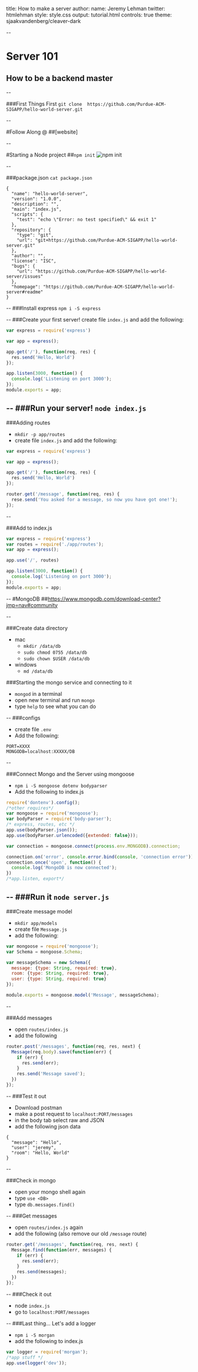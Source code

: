 title: How to make a server
author:
  name: Jeremy Lehman
  twitter: htmlehman
style: style.css
output: tutorial.html
controls: true
theme: sjaakvandenberg/cleaver-dark

--

# Server 101
## How to be a backend master

--

###First Things First
`git clone 
https://github.com/Purdue-ACM-SIGAPP/hello-world-server.git`

--

#Follow Along @
##[website]

--

#Starting a Node project
##`npm init`
![npm init](./npm_init.png "npm init")

--

###package.json
`cat package.json`
```
{
  "name": "hello-world-server",
  "version": "1.0.0",
  "description": "",
  "main": "index.js",
  "scripts": {
    "test": "echo \"Error: no test specified\" && exit 1"
  },
  "repository": {
    "type": "git",
    "url": "git+https://github.com/Purdue-ACM-SIGAPP/hello-world-server.git"
  },
  "author": "",
  "license": "ISC",
  "bugs": {
    "url": "https://github.com/Purdue-ACM-SIGAPP/hello-world-server/issues"
  },
  "homepage": "https://github.com/Purdue-ACM-SIGAPP/hello-world-server#readme"
}
```
--
###Install express
`npm i -S express`

--
###Create your first server!
create file `index.js` and add the following:
```javascript
var express = require('express')

var app = express();

app.get('/'), function(req, res) {
  res.send('Hello, World')
});

app.listen(3000, function() {
  console.log('Listening on port 3000');
});
module.exports = app;
```
--
###Run your server!
`node index.js`
--
###Adding routes
* `mkdir -p app/routes`
* create file `index.js` and add the following:

```javascript
var express = require('express')

var app = express();

app.get('/'), function(req, res) {
  res.send('Hello, World')
});

router.get('/message', function(req, res) {
  rese.send('You asked for a message, so now you have got one!');
});
```
--

###Add to index.js
```javascript
var express = require('express')
var routes = require('./app/routes');
var app = express();

app.use('/', routes)

app.listen(3000, function() {
  console.log('Listening on port 3000');
});
module.exports = app;
```
--
#MongoDB
##https://www.mongodb.com/download-center?jmp=nav#community

--

###Create data directory
* mac
  * `mkdir /data/db`
  * `sudo chmod 0755 /data/db`
  * `sudo chown $USER /data/db`
* windows
  * `md /data/db`

###Starting the mongo service and connecting to it
* `mongod` in a terminal
* open new terminal and run `mongo`
* type `help` to see what you can do

--
###configs
* create file `.env`
* Add the following:

```
PORT=XXXX
MONGODB=localhost:XXXXX/DB
```
--

###Connect Mongo and the Server using mongoose
* `npm i -S mongoose dotenv bodyparser`
* Add the following to index.js

```javascript
require('dontenv').config();
/*other requires*/
var mongoose = require('mongoose');
var bodyParser = require('body-parser');
/* express, routes, etc */
app.use(bodyParser.json());
app.use(bodyParser.urlencoded({extended: false}));

var connection = mongoose.connect(process.env.MONGODB).connection;

connection.on('error', console.error.bind(console, 'connection error'));
connection.once('open', function() {
  console.log('MongoDB is now connected');
})
/*app.listen, export*/
```

--
###Run it
`node server.js`
--
###Create message model
* `mkdir app/models`
* create file `Message.js`
* add the following: 

```javascript
var mongoose = require('mongoose');
var Schema = mongoose.Schema;

var messageSchema = new Schema({
  message: {type: String, required: true},
  room: {type: String, required: true},
  user: {type: String, required: true}
});

module.exports = mongoose.model('Message', messageSchema);
```
--

###Add messages
* open `routes/index.js`
* add the following

```javascript
router.post('/messages', function(req, res, next) {
  Message(req.body).save(function(err) {
    if (err) {
      res.send(err);
    }
    res.send('Message saved');
  })
});
```
--
###Test it out
* Download postman
* make a post request to `localhost:PORT/messages`
* in the body tab select raw and JSON
* add the following json data
```
{
  "message": "Hello",
  "user": "jeremy",
  "room": "Hello, World"
}
```
--

###Check in mongo
* open your mongo shell again
* type `use <DB>`
* type `db.messages.find()`

--
###Get messages
* open `routes/index.js` again
* add the following (also remove our old `/message` route)

```javascript
router.get('/messages', function(req, res, next) {
  Message.find(function(err, messages) {
    if (err) {
      res.send(err);
    }
    res.send(messages);
  })
});
```

--
###Check it out
* node `index.js`
* go to `localhost:PORT/messages`

--
###Last thing... Let's add a logger
* `npm i -S morgan`
* add the following to index.js

```javascript
var logger = require('morgan');
/*app stuff */
app.use(logger('dev'));
```

